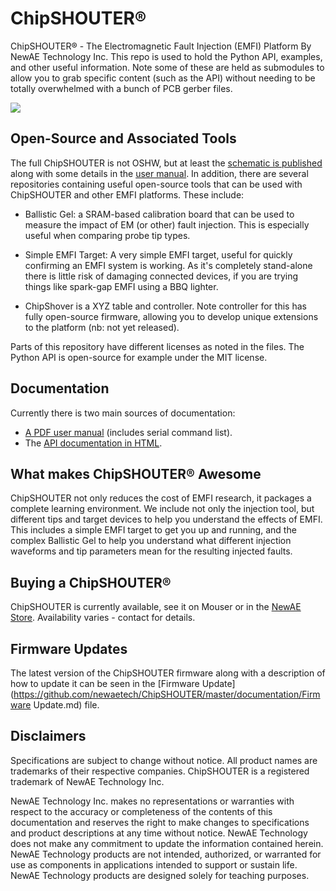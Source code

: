 # ChipSHOUTER®
ChipSHOUTER® - The Electromagnetic Fault Injection (EMFI) Platform By NewAE Technology Inc. This repo is used to hold the Python API, examples, and other useful information. Note some of these are held as submodules to allow you to grab specific content (such as the API) without needing to be totally overwhelmed with a bunch of PCB gerber files.

![](documentation/ChipSHOUTER_Example.jpg)

## Open-Source and Associated Tools

The full ChipSHOUTER is not OSHW, but at least the [schematic is published](documentation/NPCA-CW520-ChipSHOUTER-07_Schematic.pdf) along with some details in the [user manual](https://github.com/newaetech/ChipSHOUTER/raw/master/documentation/ChipSHOUTER%20User%20Manual.pdf). In addition, there are several repositories containing useful open-source tools that can be used with ChipSHOUTER and other EMFI platforms. These include:

* Ballistic Gel: a SRAM-based calibration board that can be used to measure the impact of EM (or other) fault injection. This is especially useful when comparing probe tip types.

* Simple EMFI Target: A very simple EMFI target, useful for quickly confirming an EMFI system is working. As it's completely stand-alone there is little risk of damaging connected devices, if you are trying things like spark-gap EMFI using a BBQ lighter.

* ChipShover is a XYZ table and controller. Note controller for this has fully open-source firmware, allowing you to develop unique extensions to the platform (nb: not yet released).

Parts of this repository have different licenses as noted in the files. The Python API is open-source for example under the MIT license.

## Documentation

Currently there is two main sources of documentation:

- [A PDF user manual](https://github.com/newaetech/ChipSHOUTER/raw/master/documentation/ChipSHOUTER%20User%20Manual.pdf) (includes serial command list).
- The [API documentation in HTML](https://chipshouter.readthedocs.io/en/latest/).

## What makes ChipSHOUTER® Awesome

ChipSHOUTER not only reduces the cost of EMFI research, it packages a complete learning environment. We include not only the injection tool, but different tips and target devices to help you understand the effects of EMFI. This includes a simple EMFI target to get you up and running, and the complex Ballistic Gel to help you understand what different injection waveforms and tip parameters mean for the resulting injected faults. 

## Buying a ChipSHOUTER®

ChipSHOUTER is currently available, see it on Mouser or in the [NewAE Store](http://store.newae.com/chipshouter-kit/). Availability varies - contact for details.

## Firmware Updates

The latest version of the ChipSHOUTER firmware along with a description of how to update it can be seen in the [Firmware Update](https://github.com/newaetech/ChipSHOUTER/master/documentation/Firmware Update.md) file.

## Disclaimers

Specifications are subject to change without notice. All product names are trademarks of their respective companies. ChipSHOUTER is a registered trademark of NewAE Technology Inc.

NewAE Technology Inc. makes no representations or warranties with respect to the accuracy or completeness of the contents of this documentation and reserves the right to make changes to specifications and product descriptions at any time without notice. NewAE Technology does not make any commitment to update the information contained herein. NewAE Technology products are not intended, authorized, or warranted for use as components in applications intended to support or sustain life. NewAE Technology products are designed solely for teaching purposes.
